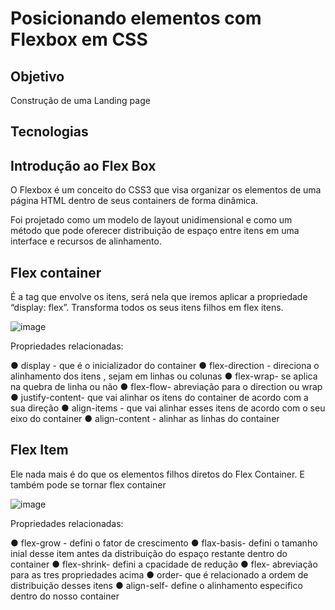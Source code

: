 # Posicionando elementos com Flexbox em CSS

## Objetivo

Construção de uma Landing page

## Tecnologias



## Introdução ao Flex Box

O Flexbox é um conceito do CSS3 que visa organizar os elementos de uma página HTML dentro de seus containers de forma dinâmica.

Foi projetado como um modelo de layout unidimensional e como um método que pode oferecer distribuição de espaço entre itens em uma interface e recursos de alinhamento.

## Flex container


É a tag que envolve os itens, será nela que iremos aplicar a propriedade “display: flex”. Transforma todos os seus itens filhos
em flex itens.

![image](https://user-images.githubusercontent.com/52088444/171762073-5d21daf8-790a-4757-8994-b6e2ca981415.png)

Propriedades relacionadas:

● display - que é o inicializador do container
● flex-direction - direciona o alinhamento dos itens , sejam em linhas ou colunas
● flex-wrap- se aplica na quebra de linha ou não
● flex-flow- abreviação para o direction ou wrap
● justify-content- que vai alinhar os itens do container de acordo com a sua direção
● align-items - que vai alinhar esses itens de acordo com o seu eixo do container
● align-content - alinhar as linhas do container


## Flex Item

Ele nada mais é do que os elementos filhos diretos do Flex Container. E também pode se tornar flex container

![image](https://user-images.githubusercontent.com/52088444/171762664-0f0d1fd7-1c05-4139-b8a3-581b11afce8e.png)

Propriedades relacionadas:

● flex-grow - defini o fator de crescimento
● flax-basis- defini o tamanho inial desse item antes da distribuição do espaço restante dentro do container
● flex-shrink- defini a cpacidade de redução
● flex- abreviação para as tres propriedades acima
● order- que é relacionado a ordem de distribuição desses itens
● align-self- define o alinhamento especifico dentro do nosso container


